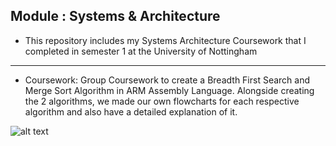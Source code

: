 **Module : Systems & Architecture**
---
- This repository includes my Systems Architecture Coursework that I completed in semester 1 at the University of Nottingham

---
- Coursework: Group Coursework to create a Breadth First Search and Merge Sort Algorithm in ARM Assembly Language. Alongside creating the 2 algorithms, we made our own flowcharts for each respective algorithm and also have a detailed explanation of it.

![alt text](https://www.gatevidyalay.com/wp-content/uploads/2022/02/Data-Bus-Address-Bus-Control-Bus.png)
